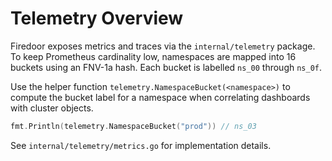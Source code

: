 # Telemetry Overview

Firedoor exposes metrics and traces via the `internal/telemetry` package. To keep
Prometheus cardinality low, namespaces are mapped into 16 buckets using an FNV-1a
hash. Each bucket is labelled `ns_00` through `ns_0f`.

Use the helper function `telemetry.NamespaceBucket(<namespace>)` to compute the
bucket label for a namespace when correlating dashboards with cluster objects.

```go
fmt.Println(telemetry.NamespaceBucket("prod")) // ns_03
```

See `internal/telemetry/metrics.go` for implementation details.
